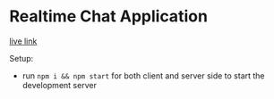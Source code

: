 # Realtime Chat Application
[live link](https://realtime-chat-application.netlify.app/)


Setup:
- run ```npm i && npm start``` for both client and server side to start the development server
